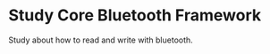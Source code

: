 Study Core Bluetooth Framework
==============================

Study about how to read and write with bluetooth.

 